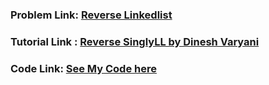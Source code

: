 ### Problem Link: [Reverse Linkedlist](https://leetcode.com/problems/reverse-linked-list/)

### Tutorial Link : [Reverse SinglyLL by Dinesh Varyani](https://www.youtube.com/watch?v=jY-EUKXYT20&ab_channel=DineshVaryani)

### Code Link: [See My Code here](https://github.com/Nidhikumari-4/DSA-EndGame/blob/main/01.Data%20Structure/01.LinkedList/01.Singly-LinkedList/Leetcode%20Qs/01.Reverse%20LL/reverseLL.cpp) 